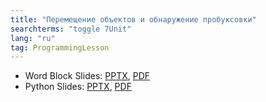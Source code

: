 ```yaml
---
title: "Перемещение объектов и обнаружение пробуксовки"
searchterms: "toggle 7Unit"
lang: "ru"
tag: ProgrammingLesson
---
```

 <ul>
 <li class="ng-binding">Word Block Slides:
 <a href="ProgrammingLessons/MovingObjectsStallRU.pptx">PPTX</a>,
 <a href="ProgrammingLessons/MovingObjectsStallRU.pdf">PDF</a>
 </li>
 <li class="ng-binding">Python Slides:
 <a href="ProgrammingLessons/MovingObjectsStallPyRU.pptx">PPTX</a>,
 <a href="ProgrammingLessons/MovingObjectsStallPyRU.pdf">PDF</a>
 </li>
 </ul>
